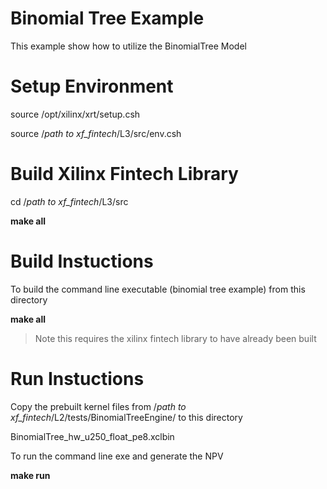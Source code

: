 
# Binomial Tree Example

This example show how to utilize the BinomialTree Model

# Setup Environment

source /opt/xilinx/xrt/setup.csh

source /*path to xf_fintech*/L3/src/env.csh

# Build Xilinx Fintech Library

cd  /*path to xf_fintech*/L3/src

**make all**

# Build Instuctions

To build the command line executable (binomial tree example) from this directory

**make all**

> Note this requires the xilinx fintech library to have already been built


# Run Instuctions

Copy the prebuilt kernel files from /*path to xf_fintech*/L2/tests/BinomialTreeEngine/ to this directory

BinomialTree_hw_u250_float_pe8.xclbin


To run the command line exe and generate the NPV

**make run**

